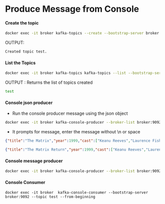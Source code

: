 # Produce Message from Console

#### Create the topic

```bash
docker exec -it broker kafka-topics --create --bootstrap-server broker:9092 --replication-factor 1 --partitions 1 --topic test
```

OUTPUT: 
```bash
Created topic test.
```
#### List the Topics
```bash
docker exec -it broker kafka-topics kafka-topics --list --bootstrap-server broker:9092
```

OUTPUT : Returns the list of topics created
```bash
test
```
#### Console json producer 
- Run the console producer message using the json object

```bash
docker exec -it broker kafka-console-producer --broker-list broker:9092 --topic test 
```
- It prompts for message, enter the message without \n or space

```json
{"title":"The Matrix","year":1999,"cast":["Keanu Reeves","Laurence Fishburne","Carrie-Anne Moss","Hugo Weaving","Joe Pantoliano"],"genres":["Science Fiction"]}

{"title":"The Matrix Return","year":1999,"cast":["Keanu Reeves","Laurence Fishburne","Carrie-Anne Moss","Hugo Weaving","Joe Pantoliano"],"genres":["Science Fiction"]}
```
#### Console message producer

```bash
docker exec -it broker kafka-console-producer --broker-list broker:9092 --topic test
```

#### Console Consumer

```
docker exec -it broker  kafka-console-consumer --bootstrap-server broker:9092 --topic test --from-beginning
```